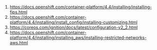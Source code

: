1. https://docs.openshift.com/container-platform/4.4/installing/installing-fips.html
1. https://docs.openshift.com/container-platform/4.4/installing/install_config/installing-customizing.html
1. https://coreos.com/ignition/docs/latest/configuration-v2_2.html
1. https://docs.openshift.com/container-platform/4.4/installing/installing_aws/installing-restricted-networks-aws.html
